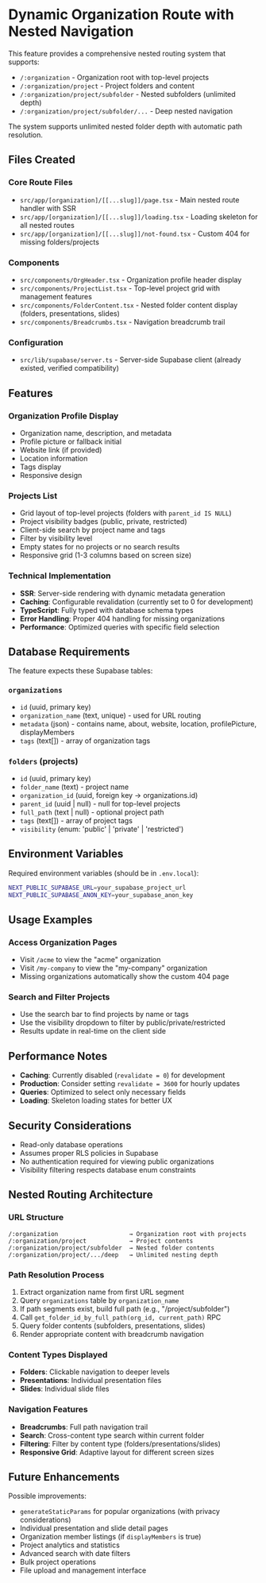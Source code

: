 # Dynamic Organization Route with Nested Navigation

This feature provides a comprehensive nested routing system that supports:

- `/:organization` - Organization root with top-level projects
- `/:organization/project` - Project folders and content
- `/:organization/project/subfolder` - Nested subfolders (unlimited depth)
- `/:organization/project/subfolder/...` - Deep nested navigation

The system supports unlimited nested folder depth with automatic path resolution.

## Files Created

### Core Route Files

- `src/app/[organization]/[[...slug]]/page.tsx` - Main nested route handler with SSR
- `src/app/[organization]/[[...slug]]/loading.tsx` - Loading skeleton for all nested routes
- `src/app/[organization]/[[...slug]]/not-found.tsx` - Custom 404 for missing folders/projects

### Components

- `src/components/OrgHeader.tsx` - Organization profile header display
- `src/components/ProjectList.tsx` - Top-level project grid with management features
- `src/components/FolderContent.tsx` - Nested folder content display (folders, presentations, slides)
- `src/components/Breadcrumbs.tsx` - Navigation breadcrumb trail

### Configuration

- `src/lib/supabase/server.ts` - Server-side Supabase client (already existed, verified compatibility)

## Features

### Organization Profile Display

- Organization name, description, and metadata
- Profile picture or fallback initial
- Website link (if provided)
- Location information
- Tags display
- Responsive design

### Projects List

- Grid layout of top-level projects (folders with `parent_id IS NULL`)
- Project visibility badges (public, private, restricted)
- Client-side search by project name and tags
- Filter by visibility level
- Empty states for no projects or no search results
- Responsive grid (1-3 columns based on screen size)

### Technical Implementation

- **SSR**: Server-side rendering with dynamic metadata generation
- **Caching**: Configurable revalidation (currently set to 0 for development)
- **TypeScript**: Fully typed with database schema types
- **Error Handling**: Proper 404 handling for missing organizations
- **Performance**: Optimized queries with specific field selection

## Database Requirements

The feature expects these Supabase tables:

### `organizations`

- `id` (uuid, primary key)
- `organization_name` (text, unique) - used for URL routing
- `metadata` (json) - contains name, about, website, location, profilePicture, displayMembers
- `tags` (text[]) - array of organization tags

### `folders` (projects)

- `id` (uuid, primary key)
- `folder_name` (text) - project name
- `organization_id` (uuid, foreign key → organizations.id)
- `parent_id` (uuid | null) - null for top-level projects
- `full_path` (text | null) - optional project path
- `tags` (text[]) - array of project tags
- `visibility` (enum: 'public' | 'private' | 'restricted')

## Environment Variables

Required environment variables (should be in `.env.local`):

```bash
NEXT_PUBLIC_SUPABASE_URL=your_supabase_project_url
NEXT_PUBLIC_SUPABASE_ANON_KEY=your_supabase_anon_key
```

## Usage Examples

### Access Organization Pages

- Visit `/acme` to view the "acme" organization
- Visit `/my-company` to view the "my-company" organization
- Missing organizations automatically show the custom 404 page

### Search and Filter Projects

- Use the search bar to find projects by name or tags
- Use the visibility dropdown to filter by public/private/restricted
- Results update in real-time on the client side

## Performance Notes

- **Caching**: Currently disabled (`revalidate = 0`) for development
- **Production**: Consider setting `revalidate = 3600` for hourly updates
- **Queries**: Optimized to select only necessary fields
- **Loading**: Skeleton loading states for better UX

## Security Considerations

- Read-only database operations
- Assumes proper RLS policies in Supabase
- No authentication required for viewing public organizations
- Visibility filtering respects database enum constraints

## Nested Routing Architecture

### URL Structure

```
/:organization                    → Organization root with projects
/:organization/project            → Project contents
/:organization/project/subfolder  → Nested folder contents
/:organization/project/.../deep   → Unlimited nesting depth
```

### Path Resolution Process

1. Extract organization name from first URL segment
2. Query `organizations` table by `organization_name`
3. If path segments exist, build full path (e.g., "/project/subfolder")
4. Call `get_folder_id_by_full_path(org_id, current_path)` RPC
5. Query folder contents (subfolders, presentations, slides)
6. Render appropriate content with breadcrumb navigation

### Content Types Displayed

- **Folders**: Clickable navigation to deeper levels
- **Presentations**: Individual presentation files
- **Slides**: Individual slide files

### Navigation Features

- **Breadcrumbs**: Full path navigation trail
- **Search**: Cross-content type search within current folder
- **Filtering**: Filter by content type (folders/presentations/slides)
- **Responsive Grid**: Adaptive layout for different screen sizes

## Future Enhancements

Possible improvements:

- `generateStaticParams` for popular organizations (with privacy considerations)
- Individual presentation and slide detail pages
- Organization member listings (if `displayMembers` is true)
- Project analytics and statistics
- Advanced search with date filters
- Bulk project operations
- File upload and management interface
